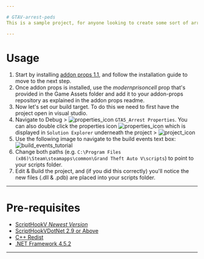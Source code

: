 ```yaml
---

# GTAV-arrest-peds
This is a sample project, for anyone looking to create some sort of arrest mechanic in their mod.

---
```


# Usage
1) Start by installing [addon props 1.1](https://www.gta5-mods.com/tools/addonprops), and follow the installation guide to move to the next step.
2) Once addon props is installed, use the _modernprisoncell_ prop that's provided in the Game Assets folder and add it to your addon-props repository as explained in the addon props readme.
3) Now let's set our build target. To do this we need to first have the project open in visual studio.
4) Navigate to Debug > ![properties_icon](http://i.imgur.com/kJcebm4.png) `GTA5_Arrest Properties`. You can also double click the properties icon ![properties_icon](http://i.imgur.com/kJcebm4.png) which is displayed in `Solution Explorer` underneath the project > ![project_icon](http://i.imgur.com/MMM4skT.png)
5) Use the following image to navigate to the build events text box:
![build_events_tutorial](http://i.imgur.com/kkmqRzE.png)
6) Change both paths (e.g. `C:\Program Files (x86)\Steam\steamapps\common\Grand Theft Auto V\scripts`) to point to your scripts folder.
7) Edit & Build the project, and (if you did this correctly) you'll notice the new files (.dll & .pdb) are placed into your scripts folder.

---

# Pre-requisites

- [ScriptHookV *Newest Version*](http://dev-c.com/gtav/scripthookv)
- [ScriptHookVDotNet 2.9 or Above](https://github.com/crosire/scripthookvdotnet/releases)
- [C++ Redist](https://www.microsoft.com/en-us/download/details.aspx?id=48145)
- [.NET Framework 4.5.2](https://www.microsoft.com/en-us/download/details.aspx?id=42642)

---
